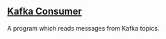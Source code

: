 ## [Kafka Consumer](http://kafka.apache.org/documentation.html#consumerapi)

A program which reads messages from Kafka topics.  